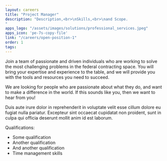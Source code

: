 ```yaml
---
layout: careers
title: "Project Manager"
description: "Description,<br>\nSkills,<br>\nand Scope.
"
apps_logo: "/assets/images/solutions/professional_services.jpeg"
apps_icon: 'pe-7s-copy-file'
link: "/careers/open-position-1"
order: 1
tags:
---
```



Join a team of passionate and driven individuals who are working to solve the most challenging problems in the federal contracting space. You will bring your expertise and experience to the table, and we will provide you with the tools and resources you need to succeed.

We are looking for people who are passionate about what they do, and want to make a difference in the world. If this sounds like you, then we want to hear from you!

Duis aute irure dolor in reprehenderit in voluptate velit esse cillum dolore eu fugiat nulla pariatur. Excepteur sint occaecat cupidatat non proident, sunt in culpa qui officia deserunt mollit anim id est laborum.

Qualifications:
- Some qualification
- Another qualification
- And another qualification
- Time management skills
